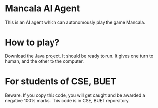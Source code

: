 # Mancala AI Agent
This is an AI agent which can autonomously play the game Mancala.

# How to play?
Download the Java project. It should be ready to run. It gives one turn to human, and the other to the computer.

# For students of CSE, BUET
Beware. If you copy this code, you will get caught and be awarded a negative 100% marks. This code is in CSE, BUET reporsitory.
